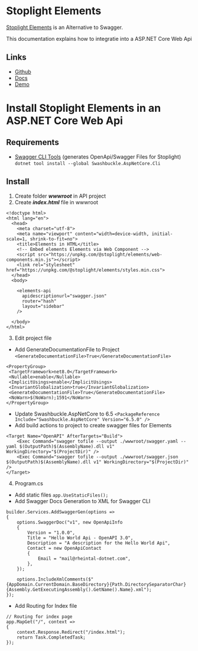 # Stoplight Elements

[Stoplight Elements](https://stoplight.io/open-source/elements) is an Alternative to Swagger.

This documentation explains how to integratie into a ASP.NET Core Web Api

## Links
* [Github](https://github.com/stoplightio/elements)
* [Docs](https://docs.stoplight.io/docs/elements)
* [Demo](https://elements-demo.stoplight.io)

# Install Stoplight Elements in an ASP.NET Core Web Api
## Requirements
* [Swagger CLI Tools](https://www.nuget.org/packages/Swashbuckle.AspNetCore.Cli) (generates OpenApi/Swagger Files for Stoplight)
`dotnet tool install --global Swashbuckle.AspNetCore.Cli`

## Install
1. Create folder _**wwwroot**_ in API project
2. Create _**index.html**_ file in wwwroot
```
<!doctype html>
<html lang="en">
  <head>
	<meta charset="utf-8">
	<meta name="viewport" content="width=device-width, initial-scale=1, shrink-to-fit=no">
	<title>Elements in HTML</title>
	<!-- Embed elements Elements via Web Component -->
	<script src="https://unpkg.com/@stoplight/elements/web-components.min.js"></script>
	<link rel="stylesheet" href="https://unpkg.com/@stoplight/elements/styles.min.css">
  </head>
  <body>

	<elements-api
	  apidescriptionurl="swagger.json"
	  router="hash"
	  layout="sidebar"
	/>

  </body>
</html>
```
3. Edit project file
* Add GenerateDocumentationFile to Project `<GenerateDocumentationFile>True</GenerateDocumentationFile>`
```
<PropertyGroup>
 <TargetFramework>net8.0</TargetFramework>
 <Nullable>enable</Nullable>
 <ImplicitUsings>enable</ImplicitUsings>
 <InvariantGlobalization>true</InvariantGlobalization>
 <GenerateDocumentationFile>True</GenerateDocumentationFile>
 <NoWarn>$(NoWarn);1591</NoWarn> 
</PropertyGroup>
```
* Update Swashbuckle.AspNetCore to 6.5
```<PackageReference Include="Swashbuckle.AspNetCore" Version="6.5.0" />```
* Add build actions to project to create swagger files for Elements

```
<Target Name="OpenAPI" AfterTargets="Build">
	<Exec Command="swagger tofile --output ./wwwroot/swagger.yaml --yaml $(OutputPath)$(AssemblyName).dll v1" WorkingDirectory="$(ProjectDir)" />
	<Exec Command="swagger tofile --output ./wwwroot/swagger.json $(OutputPath)$(AssemblyName).dll v1" WorkingDirectory="$(ProjectDir)" />
</Target>
```


4. Program.cs
* Add static files
```app.UseStaticFiles();```
* Add Swagger Docs Generation to XML for Swagger CLI
```
builder.Services.AddSwaggerGen(options =>
{
	options.SwaggerDoc("v1", new OpenApiInfo
	{
		Version = "1.0.0",
		Title = "Hello World Api - OpenAPI 3.0",
		Description = "A description for the Hello World Api",
		Contact = new OpenApiContact
		{
			Email = "mail@rheintal-dotnet.com",
		},
	});

	options.IncludeXmlComments($"{AppDomain.CurrentDomain.BaseDirectory}{Path.DirectorySeparatorChar}{Assembly.GetExecutingAssembly().GetName().Name}.xml");
});
```
* Add Routing for Index file

```
// Routing for index page
app.MapGet("/", context =>
{
	context.Response.Redirect("/index.html");
	return Task.CompletedTask;
});
```